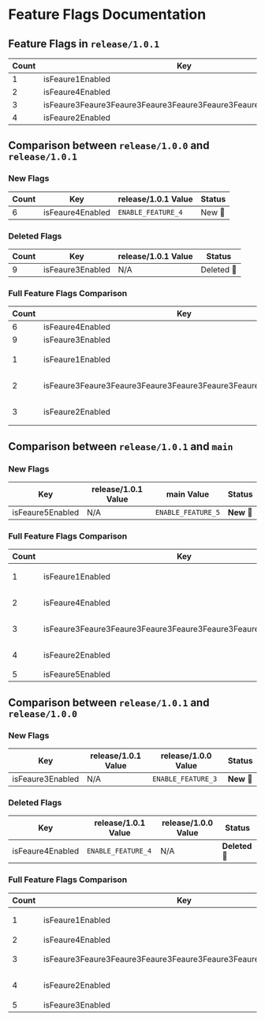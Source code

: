 # Feature Flags Documentation

## Feature Flags in `release/1.0.1`
| Count | Key              | release/1.0.1 Value       |
|-------|------------------|---------------------------|
| 1 | isFeaure1Enabled | `ENABLE_FEATURE_1` |
| 2 | isFeaure4Enabled | `ENABLE_FEATURE_4` |
| 3 | isFeaure3Feaure3Feaure3Feaure3Feaure3Feaure3Feaure3Feaure3Enabled | `ENABLE_Feaure3Feaure3Feaure3Feaure3Feaure3Feaure3Feaure3Feaure_3` |
| 4 | isFeaure2Enabled | `ENABLE_FEATURE_2` |

## Comparison between `release/1.0.0` and `release/1.0.1`
### New Flags
| Count | Key              | release/1.0.1 Value       | Status |
|-------|------------------|---------------------------|--------|
| 6 | isFeaure4Enabled | `ENABLE_FEATURE_4` | New 🔵 |

### Deleted Flags
| Count | Key              | release/1.0.1 Value       | Status |
|-------|------------------|---------------------------|--------|
| 9 | isFeaure3Enabled | N/A | Deleted 🔴 |

### Full Feature Flags Comparison
| Count | Key              | release/1.0.1 Value       | Status |
|-------|------------------|---------------------------|--------|
| 6 | isFeaure4Enabled | `ENABLE_FEATURE_4` | New 🔵 |
| 9 | isFeaure3Enabled | N/A | Deleted 🔴 |
| 1 | isFeaure1Enabled | `ENABLE_FEATURE_1` | Unchanged ⚪ |
| 2 | isFeaure3Feaure3Feaure3Feaure3Feaure3Feaure3Feaure3Feaure3Enabled | `ENABLE_Feaure3Feaure3Feaure3Feaure3Feaure3Feaure3Feaure3Feaure_3` | Unchanged ⚪ |
| 3 | isFeaure2Enabled | `ENABLE_FEATURE_2` | Unchanged ⚪ |
## Comparison between `release/1.0.1` and `main`
### New Flags
| Key | release/1.0.1 Value | main Value | Status |
|-----|--------------------|--------------------|--------|
| isFeaure5Enabled | N/A | `ENABLE_FEATURE_5` | **New 🔵** |

### Full Feature Flags Comparison
| Count | Key | release/1.0.1 Value | main Value | Status |
|-------|-----|--------------------|--------------------|--------|
| 1 | isFeaure1Enabled | `ENABLE_FEATURE_1` | `ENABLE_FEATURE_1` | **Unchanged ⚪** |
| 2 | isFeaure4Enabled | `ENABLE_FEATURE_4` | `ENABLE_FEATURE_4` | **Unchanged ⚪** |
| 3 | isFeaure3Feaure3Feaure3Feaure3Feaure3Feaure3Feaure3Feaure3Enabled | `ENABLE_Feaure3Feaure3Feaure3Feaure3Feaure3Feaure3Feaure3Feaure_3` | `ENABLE_Feaure3Feaure3Feaure3Feaure3Feaure3Feaure3Feaure3Feaure_3` | **Unchanged ⚪** |
| 4 | isFeaure2Enabled | `ENABLE_FEATURE_2` | `ENABLE_FEATURE_2` | **Unchanged ⚪** |
| 5 | isFeaure5Enabled | `N/A` | `ENABLE_FEATURE_5` | **New 🔵** |
## Comparison between `release/1.0.1` and `release/1.0.0`
### New Flags
| Key | release/1.0.1 Value | release/1.0.0 Value | Status |
|-----|--------------------|--------------------|--------|
| isFeaure3Enabled | N/A | `ENABLE_FEATURE_3` | **New 🔵** |

### Deleted Flags
| Key | release/1.0.1 Value | release/1.0.0 Value | Status |
|-----|--------------------|--------------------|--------|
| isFeaure4Enabled | `ENABLE_FEATURE_4` | N/A | **Deleted 🔴** |

### Full Feature Flags Comparison
| Count | Key | release/1.0.1 Value | release/1.0.0 Value | Status |
|-------|-----|--------------------|--------------------|--------|
| 1 | isFeaure1Enabled | `ENABLE_FEATURE_1` | `ENABLE_FEATURE_1` | **Unchanged ⚪** |
| 2 | isFeaure4Enabled | `ENABLE_FEATURE_4` | `N/A` | **Deleted 🔴** |
| 3 | isFeaure3Feaure3Feaure3Feaure3Feaure3Feaure3Feaure3Feaure3Enabled | `ENABLE_Feaure3Feaure3Feaure3Feaure3Feaure3Feaure3Feaure3Feaure_3` | `ENABLE_Feaure3Feaure3Feaure3Feaure3Feaure3Feaure3Feaure3Feaure_3` | **Unchanged ⚪** |
| 4 | isFeaure2Enabled | `ENABLE_FEATURE_2` | `ENABLE_FEATURE_2` | **Unchanged ⚪** |
| 5 | isFeaure3Enabled | `N/A` | `ENABLE_FEATURE_3` | **New 🔵** |
